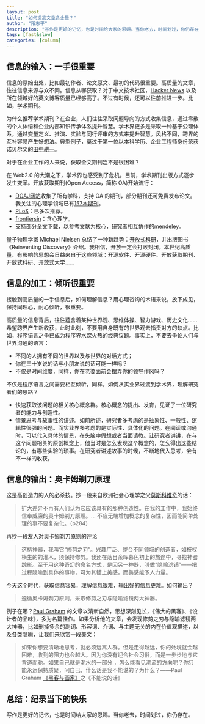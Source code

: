 ```yaml
---
layout: post
title: "如何提高文章含金量？"
author: "阳志平"
description: "写作是更好的记忆，也是时间给大家的恩赐。当你老去，时间划过，你仍存在。"
tags: [fast&slow]
categories: [column]
---
```



## 信息的输入：一手很重要

信息的原始出处，比如最初作者、论文原文、最初的代码很重要。高质量的文章，往往信息来源与众不同。信息从哪获取？对于中文技术社区，[Hacker News](http://news.ycombinator.com) 以及所在领域好的英文博客质量已经够高了。不过有时候，还可以往前推进一步。比如，学术期刊。

为什么推荐学术期刊？在企业，人们往往采取问题导向的方式收集信息，通过零散的个人体悟和企业内部知识传承体系提升智慧。学术界更多是采取一种基于公理体系，通过变量定义、推演、实验与同行评审的方式来提升智慧。风格不同，跨界的互补容易产生好想法。典型例子，莫过于第一位以本科学历、企业工程师身份荣获诺贝尔奖的[田中耕一](http://zh.wikipedia.org/zh/%E7%94%B0%E4%B8%AD%E8%80%95%E4%B8%80)。

对于在企业工作的人来说，获取全文期刊岂不是很困难？

在 Web2.0 的大潮之下，学术界也感受到了危机。目前，学术期刊出版方式逐步发生变革。开放获取期刊(Open Access，简称 OA)开始流行：

* [DOAJ网站](http://www.doaj.org/)收集了所有学科，支持 OA 的期刊，部分期刊还可免费发布论文。我关注的心理学领域已有[157本期刊](http://www.doaj.org/doaj?func=subject&cpid=128&uiLanguage=en)。
* [PLoS](http://plos.org)：已多次推荐。
* [frontiersin](http://www.frontiersin.org/about/journalseries)：含心理学。
* 支持部分全文下载，以参考文献为核心，研究者相互协作的[mendeley](http://mendeley.com)。

量子物理学家 Michael Nielsen 总结了一种新趋势：[开放式科研](http://book.douban.com/review/5293458/)，并出版图书《Reinventing Discovery》介绍。我相信，开放一定会打败封闭。本世纪高质量、有影响的思想会日益来自于这些领域：开源软件、开源硬件、开放获取期刊、开放式科研、开放式大学……

## 信息的加工：倾听很重要

接触到高质量的一手信息后，如何理解信息？用心理咨询的术语来说，放下成见，保持同理心，耐心倾听，很重要。

高质量的信息背后，往往蕴含着某种世界观、思维体操、智力游戏、历史文化……希望跨界产生新收获，此时此刻，不要用自身既有的世界观去指责对方的缺点。比如，程序语言之争已成为程序界水深火热的经典议题。事实上，不要去争论人们与世界沟通的语言：

* 不同的人拥有不同的世界以及与世界的对话方式；
* 你在三十岁说的话与小朋友说的话可能一样吗？
* 不仅是时间维度，同样，你在老婆面前会摆弄你的领导作风吗？

不仅是程序语言之间需要相互倾听，同样，如何从实业界过渡到学术界，理解研究者们的思路？

* 快速获取该问题的相关核心概念群。核心概念的提出、发育，见证了一位研究者的能力与创造性。
* 情景思考与故事性的讲述。如前所述，研究者多考虑的是抽象性、一般性、逻辑性很强的问题。而实业界多考虑的是实际性、具体化的问题。在阅读或沟通时，可以代入具体的情景，在头脑中假想或者当面请教。让研究者讲讲，在与这个问题相关的原创概念上，他当时是怎么发现这个概念的，怎么得出这些结论的，有哪些实验的琐事。在研究者讲述故事的时候，不断地代入思考，会有不一样的收获。


## 信息的输出：奥卡姆剃刀原理

这是高创造力的人的必杀技。抄一段来自欧洲社会心理学之父[莫斯科维奇](http://www.yangzhiping.com/psy/serge-moscovici.html)的话：

>扩大差异不再有人们认为它应该具有的那种创造性。在我的工作中，我始终信奉威廉的奥卡姆剃刀原理。... 不应无端增加概念的复杂性，因而能简单处理的事不要复杂化。（p284）

再抄一段友人对奥卡姆剃刀原则的评论

>这柄神器，我叫它“修剪之刃”。兴趣广泛、整合不同领域的创造者，如枝杈横生的的灌木，须保持修剪。我还在落日余晖暮色初上的旅途中，寻找神器踪影。至于用这种奇幻的命名方式，是因另一神器，叫做“隐喻滤镜”——把过程隐喻到具体的事物，可为其镀上美感，而美感能予人力量。

今天这个时代，获取信息容易，理解信息很难，输出好的信息更难。如何输出？

>遵循奥卡姆剃刀原则，采取修剪之刃与隐喻滤镜两大神器。

例子在哪？[Paul Graham](http://www.paulgraham.com/bio.html) 的文章以清新自然，思想深刻见长，《伟大的黑客》、《设计者的品味》，多为名篇佳作。如果分析他的文章，会发现修剪之刃与隐喻滤镜两大神器，比如删掉多余的副词、形容词、介词、与主题无关的内在价值观描述，以及各类隐喻，让我们来欣赏一段美文：

>如果你想要清晰地思考，就必须远离人群。但是走得越远，你的处境就会越困难，收到的阻力也会越大。因为你没有迎合社会习俗，而是一步步地与它背道而驰。如果自己就是潮水的一部分 ，怎么能看见潮流的方向呢？你只能永远保持质疑，问自己，什么话是我不能说的？为什么？——Paul Graham [《黑客与画家》](https://book.douban.com/subject/6021440/)之《不能说的话》

## 总结：纪录当下的快乐

写作是更好的记忆，也是时间给大家的恩赐。当你老去，时间划过，你仍存在。

